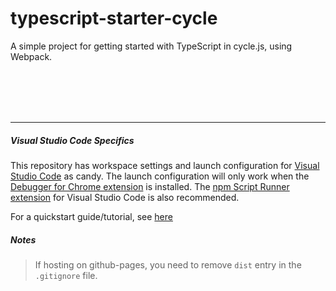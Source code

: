 # typescript-starter-cycle
A simple project for getting started with TypeScript in cycle.js, using Webpack.

<br>
<br>
<br>
<br>
<hr>

##### Visual Studio Code Specifics
This repository has workspace settings and launch configuration for [Visual Studio Code](https://code.visualstudio.com/) as candy. The launch configuration will only work when the [Debugger for Chrome extension](https://code.visualstudio.com/blogs/2016/02/23/introducing-chrome-debugger-for-vs-code) is installed. The [npm Script Runner extension](https://marketplace.visualstudio.com/items?itemName=eg2.vscode-npm-script) for Visual Studio Code is also recommended.

For a quickstart guide/tutorial, see [here](https://journal.artfuldev.com/cycle-js-quick-start-with-typescript-and-webpack-in-visual-studio-code-e562a009e9d6#.qpn2b7vkl)

##### Notes
> If hosting on github-pages, you need to remove `dist` entry in the `.gitignore` file.
